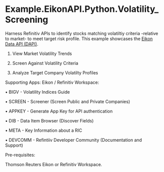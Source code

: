 # Example.EikonAPI.Python.Volatility_Screening

Harness Refinitiv APIs to identify stocks matching volatiltiy criteria -relative to market- to meet target risk profile.
This example showcases the [Eikon Data API (DAPI)](https://developers.refinitiv.com/eikon-data-apis). 

1) View Market Volatility Trends

2) Screen Against Volatility Criteria

3) Analyze Target Company Volatilty Profiles




Supporting Apps: Eikon / Refinitiv Workspace:

• BIGV - Volatility Indices Guide

• SCREEN - Screener (Screen Public and Private Companies)

• APPKEY - Generate App Key for API authentication

• DIB - Data Item Browser (Discover Fields)

• META - Key Information about a RIC

• DEVCOMM - Refintiiv Developer Community (Documentation and Support)

Pre-requisites:

Thomson Reuters Eikon or Refinitiv Workspace.
